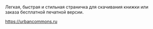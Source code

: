 Легкая, быстрая и стильная страничка для скачивания книжки или заказа бесплатной печатной версии.

https://urbancommons.ru
